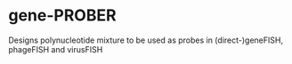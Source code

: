 # gene-PROBER
Designs polynucleotide mixture to be used as probes in (direct-)geneFISH, phageFISH and virusFISH
